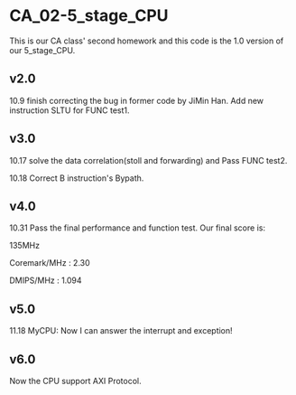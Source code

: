 # CA_02-5_stage_CPU
This is our CA class' second homework and this code is the 1.0 version of our 5_stage_CPU.

## v2.0
10.9 finish correcting the bug in former code by JiMin Han. Add new instruction SLTU for FUNC test1. 

## v3.0
10.17 solve the data correlation(stoll and forwarding) and Pass FUNC test2.


10.18 Correct B instruction's Bypath.

## v4.0
10.31 Pass the final performance and function test.
Our final score is:


135MHz


Coremark/MHz : 2.30


DMIPS/MHz    : 1.094

## v5.0
11.18 MyCPU: Now I can answer the interrupt and exception!

## v6.0
Now the CPU support AXI Protocol.

